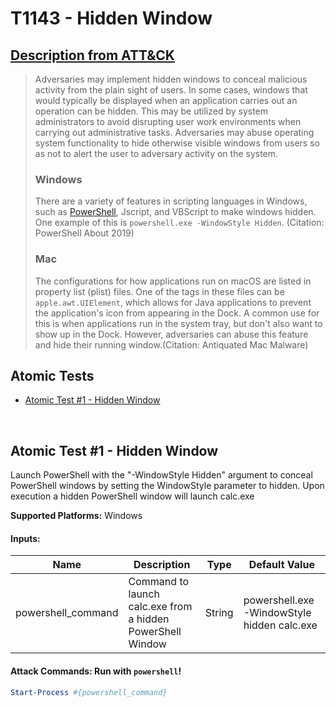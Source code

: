# T1143 - Hidden Window

## [Description from ATT&CK](https://attack.mitre.org/wiki/Technique/T1143)

<blockquote>Adversaries may implement hidden windows to conceal malicious activity from the plain sight of users. In some cases, windows that would typically be displayed when an application carries out an operation can be hidden. This may be utilized by system administrators to avoid disrupting user work environments when carrying out administrative tasks. Adversaries may abuse operating system functionality to hide otherwise visible windows from users so as not to alert the user to adversary activity on the system.

### Windows

There are a variety of features in scripting languages in Windows, such
as [PowerShell](https://attack.mitre.org/techniques/T1086), Jscript, and VBScript to make windows hidden. One example of
this is <code>powershell.exe -WindowStyle Hidden</code>.  (Citation: PowerShell About 2019)

### Mac

The configurations for how applications run on macOS are listed in property list (plist) files. One of the tags in these
files can be <code>apple.awt.UIElement</code>, which allows for Java applications to prevent the application's icon from
appearing in the Dock. A common use for this is when applications run in the system tray, but don't also want to show up
in the Dock. However, adversaries can abuse this feature and hide their running window.(Citation: Antiquated Mac
Malware)
</blockquote>

## Atomic Tests

- [Atomic Test #1 - Hidden Window](#atomic-test-1---hidden-window)

<br/>

## Atomic Test #1 - Hidden Window

Launch PowerShell with the "-WindowStyle Hidden" argument to conceal PowerShell windows by setting the WindowStyle
parameter to hidden.
Upon execution a hidden PowerShell window will launch calc.exe

**Supported Platforms:** Windows

#### Inputs:

| Name | Description | Type | Default Value | 
|------|-------------|------|---------------|
| powershell_command | Command to launch calc.exe from a hidden PowerShell Window | String | powershell.exe -WindowStyle hidden calc.exe|

#### Attack Commands: Run with `powershell`!

```powershell
Start-Process #{powershell_command}
```

<br/>
